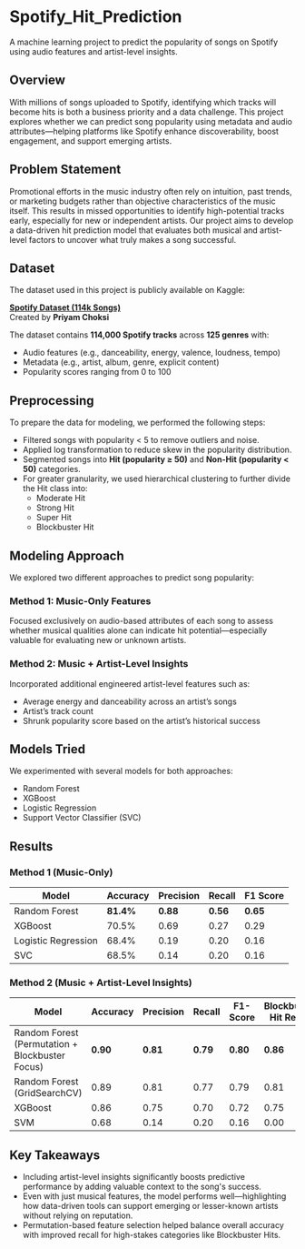 # Spotify_Hit_Prediction

A machine learning project to predict the popularity of songs on Spotify using audio features and artist-level insights.

## Overview

With millions of songs uploaded to Spotify, identifying which tracks will become hits is both a business priority and a data challenge. This project explores whether we can predict song popularity using metadata and audio attributes—helping platforms like Spotify enhance discoverability, boost engagement, and support emerging artists.

## Problem Statement

Promotional efforts in the music industry often rely on intuition, past trends, or marketing budgets rather than objective characteristics of the music itself. This results in missed opportunities to identify high-potential tracks early, especially for new or independent artists. Our project aims to develop a data-driven hit prediction model that evaluates both musical and artist-level factors to uncover what truly makes a song successful.

## Dataset

The dataset used in this project is publicly available on Kaggle:

**[Spotify Dataset (114k Songs)](https://www.kaggle.com/datasets/priyamchoksi/spotify-dataset-114k-songs)**  
Created by **Priyam Choksi**

The dataset contains **114,000 Spotify tracks** across **125 genres** with:
- Audio features (e.g., danceability, energy, valence, loudness, tempo)
- Metadata (e.g., artist, album, genre, explicit content)
- Popularity scores ranging from 0 to 100

## Preprocessing

To prepare the data for modeling, we performed the following steps:
- Filtered songs with popularity < 5 to remove outliers and noise.
- Applied log transformation to reduce skew in the popularity distribution.
- Segmented songs into **Hit (popularity ≥ 50)** and **Non-Hit (popularity < 50)** categories.
- For greater granularity, we used hierarchical clustering to further divide the Hit class into:
  - Moderate Hit  
  - Strong Hit  
  - Super Hit  
  - Blockbuster Hit  

## Modeling Approach

We explored two different approaches to predict song popularity:

### Method 1: Music-Only Features

Focused exclusively on audio-based attributes of each song to assess whether musical qualities alone can indicate hit potential—especially valuable for evaluating new or unknown artists.

### Method 2: Music + Artist-Level Insights

Incorporated additional engineered artist-level features such as:
- Average energy and danceability across an artist’s songs  
- Artist’s track count  
- Shrunk popularity score based on the artist’s historical success  

## Models Tried

We experimented with several models for both approaches:
- Random Forest  
- XGBoost  
- Logistic Regression  
- Support Vector Classifier (SVC)  

## Results

### Method 1 (Music-Only)

| Model               | Accuracy | Precision | Recall | F1 Score |
|--------------------|----------|-----------|--------|----------|
| Random Forest       | **81.4%** | **0.88**    | **0.56** | **0.65**   |
| XGBoost             | 70.5%    | 0.69      | 0.27   | 0.29     |
| Logistic Regression | 68.4%    | 0.19      | 0.20   | 0.16     |
| SVC                 | 68.5%    | 0.14      | 0.20   | 0.16     |

### Method 2 (Music + Artist-Level Insights)


| Model                                    | Accuracy | Precision | Recall | F1-Score | Blockbuster Hit Recall |
|------------------------------------------|----------|-----------|--------|----------|-------------------------|
| Random Forest (Permutation + Blockbuster Focus) | **0.90**   | **0.81**    | **0.79** | **0.80**   | **0.86**                  |
| Random Forest (GridSearchCV)            | 0.89     | 0.81      | 0.77   | 0.79     | 0.81                    |
| XGBoost                                  | 0.86     | 0.75      | 0.70   | 0.72     | 0.75                    |
| SVM                                      | 0.68     | 0.14      | 0.20   | 0.16     | 0.00                    |

## Key Takeaways

- Including artist-level insights significantly boosts predictive performance by adding valuable context to the song's success.
- Even with just musical features, the model performs well—highlighting how data-driven tools can support emerging or lesser-known artists without relying on reputation.
- Permutation-based feature selection helped balance overall accuracy with improved recall for high-stakes categories like Blockbuster Hits.
